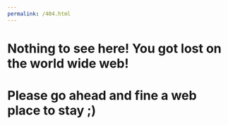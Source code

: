 ```yaml
---
permalink: /404.html
---
```

# Nothing to see here! You got lost on the world wide web! 
# Please go ahead and fine a web place to stay ;)
